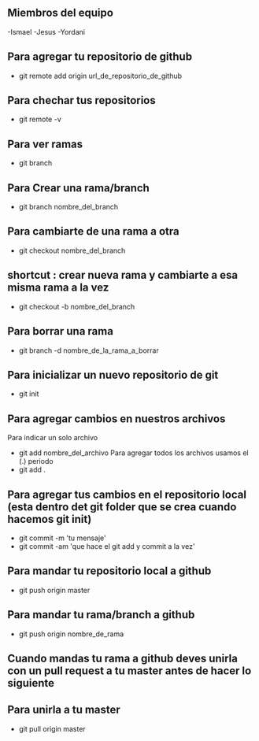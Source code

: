 ## Miembros del equipo
-Ismael
-Jesus
-Yordani

## Para agregar tu repositorio de github
- git remote add origin url_de_repositorio_de_github

## Para chechar tus repositorios
- git remote -v

## Para ver ramas
- git branch

## Para Crear una rama/branch 
- git branch nombre_del_branch

## Para cambiarte de una rama a otra
- git checkout nombre_del_branch

## shortcut : crear nueva rama y cambiarte a esa misma rama a la vez
- git checkout -b nombre_del_branch

## Para borrar una rama 
- git branch -d nombre_de_la_rama_a_borrar

## Para inicializar un nuevo repositorio de git
- git init

## Para agregar cambios en nuestros archivos
Para indicar un solo archivo
- git add nombre_del_archivo
Para agregar todos los archivos usamos el (.) periodo
- git add .

## Para agregar tus cambios en el repositorio local (esta dentro det git folder que se crea cuando hacemos git init)
- git commit -m 'tu mensaje'
- git commit -am 'que hace el git add y commit a la vez'

## Para mandar tu repositorio local a github
- git push origin master

## Para mandar tu rama/branch a github
- git push origin nombre_de_rama

## Cuando mandas tu rama a github deves unirla con un pull request a tu master antes de hacer lo siguiente
## Para unirla a tu master 
- git pull origin master





